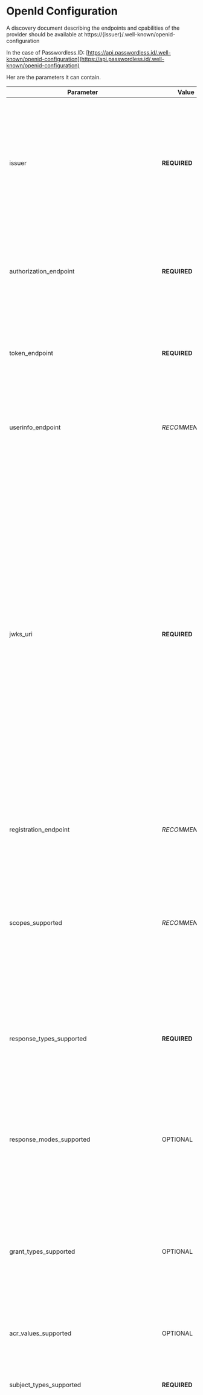 OpenId Configuration
====================

A discovery document describing the endpoints and cpabilities of the provider should be available at https://{issuer}/.well-known/openid-configuration

In the case of Passwordless.ID: [https://api.passwordless.id/.well-known/openid-configuration](https://api.passwordless.id/.well-known/openid-configuration)

Her are the parameters it can contain.

Parameter | Value | Description
----------|-------|------------
issuer | **REQUIRED** | URL using the https scheme with no query or fragment components that the OP asserts as its Issuer Identifier. If Issuer discovery is supported (see Section 2), this value MUST be identical to the issuer value returned by WebFinger. This also MUST be identical to the iss Claim value in ID Tokens issued from this Issuer.
authorization_endpoint | **REQUIRED** | URL of the OP's OAuth 2.0 Authorization Endpoint [OpenID.Core]. This URL MUST use the https scheme and MAY contain port, path, and query parameter components.
token_endpoint | **REQUIRED** | URL of the OP's OAuth 2.0 Token Endpoint [OpenID.Core]. This URL MUST use the https scheme and MAY contain port, path, and query parameter components.
userinfo_endpoint | *RECOMMENDED* | URL of the OP's UserInfo Endpoint [OpenID.Core]. This URL MUST use the https scheme and MAY contain port, path, and query parameter components.
jwks_uri | **REQUIRED** | URL of the OP's JWK Set [JWK] document, which MUST use the https scheme. This contains the signing key(s) the RP uses to validate signatures from the OP. The JWK Set MAY also contain the Server's encryption key(s), which are used by RPs to encrypt requests to the Server. When both signing and encryption keys are made available, a use (public key use) parameter value is **REQUIRED** for all keys in the referenced JWK Set to indicate each key's intended usage. Although some algorithms allow the same key to be used for both signatures and encryption, doing so is NOT *RECOMMENDED*, as it is less secure. The JWK x5c parameter MAY be used to provide X.509 representations of keys provided. When used, the bare key values MUST still be present and MUST match those in the certificate. The JWK Set MUST NOT contain private or symmetric key values.
registration_endpoint | *RECOMMENDED* | URL of the OP's Dynamic Client Registration Endpoint [OpenID.Registration], which MUST use the https scheme.
scopes_supported | *RECOMMENDED* | JSON array containing a list of the OAuth 2.0 [RFC6749] scope values that this server supports. The server MUST support the openid scope value. Servers MAY choose not to advertise some supported scope values even when this parameter is used, although those defined in [OpenID.Core] SHOULD be listed, if supported.
response_types_supported | **REQUIRED** | JSON array containing a list of the OAuth 2.0 response_type values that this OP supports. Dynamic OpenID Providers MUST support the code, id_token, and the id_token token Response Type values.
response_modes_supported | OPTIONAL | JSON array containing a list of the OAuth 2.0 response_mode values that this OP supports, as specified in OAuth 2.0 Multiple Response Type Encoding Practices [OAuth.Responses]. If omitted, the default for Dynamic OpenID Providers is ["query", "fragment"].
grant_types_supported | OPTIONAL | JSON array containing a list of the OAuth 2.0 Grant Type values that this OP supports. Dynamic OpenID Providers MUST support the authorization_code and implicit Grant Type values and MAY support other Grant Types. If omitted, the default value is ["authorization_code", "implicit"].
acr_values_supported | OPTIONAL | JSON array containing a list of the Authentication Context Class References that this OP supports.
subject_types_supported | **REQUIRED** | JSON array containing a list of the Subject Identifier types that this OP supports. Valid types include pairwise and public.
id_token_signing_alg_values_supported | **REQUIRED** | JSON array containing a list of the JWS signing algorithms (alg values) supported by the OP for the ID Token to encode the Claims in a JWT. The algorithm RS256 MUST be included. The value none MAY be supported but MUST NOT be used unless the Response Type used returns no ID Token from the Authorization Endpoint (such as when using the Authorization Code Flow).
id_token_encryption_alg_values_supported | OPTIONAL | JSON array containing a list of the JWE encryption algorithms (alg values) supported by the OP for the ID Token to encode the Claims in a JWT.
id_token_encryption_enc_values_supported | OPTIONAL | JSON array containing a list of the JWE encryption algorithms (enc values) supported by the OP for the ID Token to encode the Claims in a JWT.
userinfo_signing_alg_values_supported | OPTIONAL | JSON array containing a list of the JWS signing algorithms (alg values) [JWA] supported by the UserInfo Endpoint to encode the Claims in a JWT. The value none MAY be included.
userinfo_encryption_alg_values_supported | OPTIONAL | JSON array containing a list of the JWE encryption algorithms (alg values) [JWA] supported by the UserInfo Endpoint to encode the Claims in a JWT.
userinfo_encryption_enc_values_supported | OPTIONAL | JSON array containing a list of the JWE encryption algorithms (enc values) [JWA] supported by the UserInfo Endpoint to encode the Claims in a JWT.
request_object_signing_alg_values_supported | OPTIONAL | JSON array containing a list of the JWS signing algorithms (alg values) supported by the OP for Request Objects, which are described in Section 6.1 of OpenID Connect Core 1.0 [OpenID.Core]. These algorithms are used both when the Request Object is passed by value (using the request parameter) and when it is passed by reference (using the request_uri parameter). Servers SHOULD support none and RS256.
request_object_encryption_alg_values_supported | OPTIONAL | JSON array containing a list of the JWE encryption algorithms (alg values) supported by the OP for Request Objects. These algorithms are used both when the Request Object is passed by value and when it is passed by reference.
request_object_encryption_enc_values_supported | OPTIONAL | JSON array containing a list of the JWE encryption algorithms (enc values) supported by the OP for Request Objects. These algorithms are used both when the Request Object is passed by value and when it is passed by reference.
token_endpoint_auth_methods_supported | OPTIONAL | JSON array containing a list of Client Authentication methods supported by this Token Endpoint. The options are client_secret_post, client_secret_basic, client_secret_jwt, and private_key_jwt, as described in Section 9 of OpenID Connect Core 1.0 [OpenID.Core]. Other authentication methods MAY be defined by extensions. If omitted, the default is client_secret_basic -- the HTTP Basic Authentication Scheme specified in Section 2.3.1 of OAuth 2.0 [RFC6749].
token_endpoint_auth_signing_alg_values_supported | OPTIONAL | JSON array containing a list of the JWS signing algorithms (alg values) supported by the Token Endpoint for the signature on the JWT [JWT] used to authenticate the Client at the Token Endpoint for the private_key_jwt and client_secret_jwt authentication methods. Servers SHOULD support RS256. The value none MUST NOT be used.
display_values_supported | OPTIONAL | JSON array containing a list of the display parameter values that the OpenID Provider supports. These values are described in Section 3.1.2.1 of OpenID Connect Core 1.0 [OpenID.Core].
claim_types_supported | OPTIONAL | JSON array containing a list of the Claim Types that the OpenID Provider supports. These Claim Types are described in Section 5.6 of OpenID Connect Core 1.0 [OpenID.Core]. Values defined by this specification are normal, aggregated, and distributed. If omitted, the implementation supports only normal Claims.
claims_supported | *RECOMMENDED* | JSON array containing a list of the Claim Names of the Claims that the OpenID Provider MAY be able to supply values for. Note that for privacy or other reasons, this might not be an exhaustive list.
service_documentation | OPTIONAL | URL of a page containing human-readable information that developers might want or need to know when using the OpenID Provider. In particular, if the OpenID Provider does not support Dynamic Client Registration, then information on how to register Clients needs to be provided in this documentation.
claims_locales_supported | OPTIONAL | Languages and scripts supported for values in Claims being returned, represented as a JSON array of BCP47 [RFC5646] language tag values. Not all languages and scripts are necessarily supported for all Claim values.
ui_locales_supported | OPTIONAL | Languages and scripts supported for the user interface, represented as a JSON array of BCP47 [RFC5646] language tag values.
claims_parameter_supported | OPTIONAL | Boolean value specifying whether the OP supports use of the claims parameter, with true indicating support. If omitted, the default value is false.
request_parameter_supported | OPTIONAL | Boolean value specifying whether the OP supports use of the request parameter, with true indicating support. If omitted, the default value is false.
request_uri_parameter_supported | OPTIONAL | Boolean value specifying whether the OP supports use of the request_uri parameter, with true indicating support. If omitted, the default value is true.
require_request_uri_registration | OPTIONAL | Boolean value specifying whether the OP requires any request_uri values used to be pre-registered using the request_uris registration parameter. Pre-registration is **REQUIRED** when the value is true. If omitted, the default value is false.
op_policy_uri | OPTIONAL | URL that the OpenID Provider provides to the person registering the Client to read about the OP's requirements on how the Relying Party can use the data provided by the OP. The registration process SHOULD display this URL to the person registering the Client if it is given.
op_tos_uri | OPTIONAL | URL that the OpenID Provider provides to the person registering the Client to read about the OpenID Provider's terms of service. The registration process SHOULD display this URL to the person registering the Client if it is given.


See [specifications](https://openid.net/specs/openid-connect-discovery-1_0.html#ProviderMetadata) for further details. 
